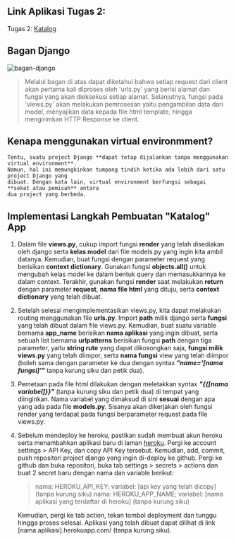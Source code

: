 ## Link Aplikasi Tugas 2:
Tugas 2: [Katalog](https://gingerharbinger.herokuapp.com/katalog/)


## Bagan Django
![bagan-django](https://user-images.githubusercontent.com/112199564/190310797-d0bc2e0c-89e2-4a9d-805c-94cf53793766.png)

> Melalui bagan di atas dapat diketahui bahwa setiap request dari client akan pertama kali diproses
> oleh 'urls.py' yang berisi alamat dan fungsi yang akan dieksekusi setiap alamat. Selanjutnya, fungsi
> pada 'views.py' akan melakukan pemrosesan yaitu pengambilan data dari model, menyajikan data kepada
> file html template, hingga mengirimkan HTTP Response ke client.


## Kenapa menggunakan virtual environmment?
```
Tentu, suatu project Django **dapat tetap dijalankan tanpa menggunakan virtual environment**.
Namun, hal ini memungkinkan tumpang tindih ketika ada lebih dari satu project Django yang
dibuat. Dengan kata lain, virtual environment berfungsi sebagai **sekat atau pemisah** antara
dua project yang berbeda.
```

## Implementasi Langkah Pembuatan "Katalog" App
1. Dalam file **views.py**, cukup import fungsi **render** yang telah disediakan oleh django
   serta **kelas model** dari file models.py yang ingin kita ambil datanya. Kemudian, buat fungsi
   dengan parameter request yang berisikan **context dictionary**. Gunakan fungsi **objects.all()**
   untuk mengubah kelas model ke dalam bentuk query dan memasukkannya ke dalam context.
   Terakhir, gunakan fungsi **render** saat melakukan **return** dengan parameter **request**,
   **nama file html** yang dituju, serta **context dictionary** yang telah dibuat.
2. Setelah selesai mengimplementasikan views.py, kita dapat melakukan routing menggunakan
   file **urls.py**. Import **path** milik django serta **fungsi** yang telah dibuat dalam file views.py.
   Kemudian, buat suatu variable bernama **app_name** berisikan **nama aplikasi** yang ingin dibuat,
   serta sebuah list bernama **urlpatterns** berisikan fungsi **path** dengan tiga parameter, yaitu
   **string rute** yang dapat dikosongkan saja, **fungsi milik views.py** yang telah diimpor, serta
   **nama fungsi** view yang telah diimpor (boleh sama dengan parameter ke dua dengan syntax
   ***"name='[nama fungsi]'"*** tanpa kurung siku dan petik dua).
3. Pemetaan pada file html dilakukan dengan meletakkan syntax ***"{{[nama variabel]}}"*** (tanpa
   kurung siku dan petik dua) di tempat yang diinginkan. Nama variabel yang dimaksud di sini
   **sesuai** dengan apa yang ada pada file **models.py**. Sisanya akan dikerjakan oleh fungsi
   render yang terdapat pada fungsi berparameter request pada file views.py.
4. Sebelum mendeploy ke heroku, pastikan sudah membuat akun heroku serta menambahkan aplikasi
   baru di laman [heroku](https://dashboard.heroku.com/). Pergi ke account settings > API Key, dan copy API Key tersebut.
   Kemudian, add, commit, push repositori project django yang ingin di-deploy ke github. Pergi ke github
   dan buka repositori, buka tab settings > secrets > actions dan buat 2 secret baru dengan nama dan variable
   berikut:

   > nama: HEROKU_API_KEY; variabel: [api key yang telah dicopy] (tanpa kurung siku)
   > nama: HEROKU_APP_NAME; variabel: [nama aplikasi yang terdaftar di heroku] (tanpa kurung siku)

   Kemudian, pergi ke tab action, tekan tombol deployment dan tunggu hingga proses selesai.
   Aplikasi yang telah dibuat dapat dilihat di link [nama aplikasi].herokuapp.com/ (tanpa kurung siku).